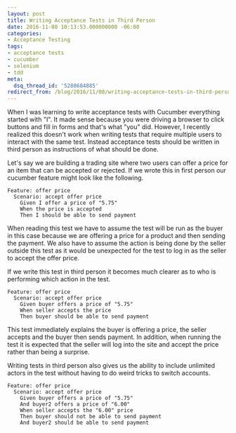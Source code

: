 ```yaml
---
layout: post
title: Writing Acceptance Tests in Third Person
date: 2016-11-08 10:13:53.000000000 -06:00
categories:
- Acceptance Testing
tags:
- acceptance tests
- cucumber
- selenium
- tdd
meta:
  dsq_thread_id: '5288684885'
redirect_from: /blog/2016/11/08/writing-acceptance-tests-in-third-person/
---
```


When I was learning to write acceptance tests with Cucumber everything started
with "I". It made sense because you were driving a browser to click buttons and
fill in forms and that's what "you" did. However, I recently realized this
doesn't work when writing tests that require multiple users to interact with the
same test. Instead acceptance tests should be written in third person as
instructions of what should be done.

Let's say we are building a trading site where two users can offer a price for
an item that can be accepted or rejected. If we wrote this in first person our
cucumber feature might look like the following.

```gherkin
Feature: offer price
  Scenario: accept offer price
    Given I offer a price of "5.75"
    When the price is accepted
    Then I should be able to send payment
```

When reading this test we have to assume the test will be run as the buyer in
this case because we are offering a price for a product and then sending the
payment. We also have to assume the action is being done by the seller outside
this test as it would be unexpected for the test to log in as the seller to
accept the offer price.

If we write this test in third person it becomes much clearer as to who is
performing which action in the test.

```gherkin
Feature: offer price
  Scenario: accept offer price
    Given buyer offers a price of "5.75"
    When seller accepts the price
    Then buyer should be able to send payment
```

This test immediately explains the buyer is offering a price, the seller accepts
and the buyer then sends payment. In addition, when running the test it is
expected that the seller will log into the site and accept the price rather than
being a surprise.

Writing tests in third person also gives us the ability to include unlimited
actors in the test without having to do weird tricks to switch accounts.

```gherkin
Feature: offer price
  Scenario: accept offer price
    Given buyer offers a price of "5.75"
    And buyer2 offers a price of "6.00"
    When seller accepts the "6.00" price
    Then buyer should not be able to send payment
    And buyer2 should be able to send payment
```
